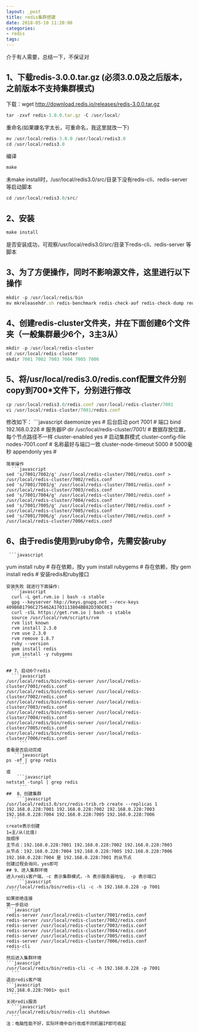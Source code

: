 ```yaml
---
layout: _post
title: redis集群搭建
date: 2018-05-10 11:20:08
categories:
- redis
tags:
---
```

介于有人需要，总结一下，不保证对
## 1、下载redis-3.0.0.tar.gz (必须3.0.0及之后版本，之前版本不支持集群模式)
 下载：wget http://download.redis.io/releases/redis-3.0.0.tar.gz
 ```javascript
 tar -zxvf redis-3.0.0.tar.gz -C /usr/local/
 ```
 重命名(如果嫌名字太长，可重命名，我这里就改一下)
 ```javascript
 mv /usr/local/redis-3.0.0 /usr/local/redis3.0
 cd /usr/local/redis3.0
  ```
 编译
  ```javascript
 make
   ```
 未make install时，/usr/local/redis3.0/src/目录下没有redis-cli、redis-server 等启动脚本
   ```javascript
cd /usr/local/redis3.0/src/
   ```
## 2、安装
   ```javascript
make install
   ```
 是否安装成功，可观察/usr/local/redis3.0/src/目录下redis-cli、redis-server 等脚本
## 3、为了方便操作，同时不影响源文件，这里进行以下操作
   ```javascript
mkdir -p /usr/local/redis/bin
mv mkreleasehdr.sh redis-benchmark redis-check-aof redis-check-dump redis-cli redis-server /usr/local/redis/bin
   ```
## 4、创建redis-cluster文件夹，并在下面创建6个文件夹（一般集群最少6个，3主3从）
   ```javascript
mkdir -p /usr/local/redis-cluster
cd /usr/local/redis-cluster
mkdir 7001 7002 7003 7004 7005 7006
   ```
## 5、将/usr/local/redis3.0/redis.conf配置文件分别copy到700*文件下，分别进行修改
   ```javascript
cp /usr/local/redis3.0/redis.conf /usr/local/redis-cluster/7001
vi /usr/local/redis-cluster/7001/redis.conf
   ```
 修改如下：
    ```javascript
daemonize yes # 后台启动
port 7001 # 端口
bind 192.168.0.228 # 服务器IP
dir /usr/local/redis-cluster/7001/ # 数据存放位置，每个节点路径不一样
cluster-enabled yes # 启动集群模式
cluster-config-file nodes-7001.conf # 名称最好与端口一致
cluster-node-timeout 5000 # 5000毫秒
appendonly yes #
   ```
 简单操作
     ```javascript
sed 's/7001/7002/g' /usr/local/redis-cluster/7001/redis.conf > /usr/local/redis-cluster/7002/redis.conf
sed 's/7001/7003/g' /usr/local/redis-cluster/7001/redis.conf > /usr/local/redis-cluster/7003/redis.conf
sed 's/7001/7004/g' /usr/local/redis-cluster/7001/redis.conf > /usr/local/redis-cluster/7004/redis.conf
sed 's/7001/7005/g' /usr/local/redis-cluster/7001/redis.conf > /usr/local/redis-cluster/7005/redis.conf
sed 's/7001/7006/g' /usr/local/redis-cluster/7001/redis.conf > /usr/local/redis-cluster/7006/redis.conf
   ```
## 6、由于redis使用到ruby命令，先需安装ruby
     ```javascript
yum install ruby # 存在依赖，按y
yum install rubygems # 存在依赖，按y
gem install redis # 安装redis和ruby接口
   ```
安装失败 就进行下面操作:
     ```javascript
	 curl -L get.rvm.io | bash -s stable
	 gpg --keyserver hkp://keys.gnupg.net --recv-keys 409B6B1796C275462A1703113804BB82D39DC0E3
	 curl -sSL https://get.rvm.io | bash -s stable
	 source /usr/local/rvm/scripts/rvm
	 rvm list known
	 rvm install 2.3.0
	 rvm use 2.3.0
	 rvm remove 1.8.7
	 ruby --version
	 gem install redis
	 yum install -y rubygems
	    ```

## 7、启动6个redis
     ```javascript
/usr/local/redis/bin/redis-server /usr/local/redis-cluster/7001/redis.conf
/usr/local/redis/bin/redis-server /usr/local/redis-cluster/7002/redis.conf
/usr/local/redis/bin/redis-server /usr/local/redis-cluster/7003/redis.conf
/usr/local/redis/bin/redis-server /usr/local/redis-cluster/7004/redis.conf
/usr/local/redis/bin/redis-server /usr/local/redis-cluster/7005/redis.conf
/usr/local/redis/bin/redis-server /usr/local/redis-cluster/7006/redis.conf
	    ```
 查看是否启动完成
      ```javascript
ps -ef | grep redis
	    ```
 或
       ```javascript
netstat -tunpl | grep redis
	    ```
##  8、创建集群
       ```javascript
/usr/local/redis3.0/src/redis-trib.rb create --replicas 1 192.168.0.228:7001 192.168.0.228:7002 192.168.0.228:7003 192.168.0.228:7004 192.168.0.228:7005 192.168.0.228:7006
     ```
  create表示创建
  1=主/从(比值)
  按顺序
  主节点：192.168.0.228:7001 192.168.0.228:7002 192.168.0.228:7003
  从节点：192.168.0.228:7004 192.168.0.228:7005 192.168.0.228:7006
  192.168.0.228:7004 是 192.168.0.228:7001 的从节点
  创建过程会询问，yes即可
## 9、进入集群环境
  进入redis客户端，-c 表示集群模式，-h 表示服务器地址， -p 表示端口
       ```javascript
/usr/local/redis/bin/redis-cli -c -h 192.168.0.228 -p 7001
     ```
  如果拒绝连接
第一步启动
 ```javascript
redis-server /usr/local/redis-cluster/7001/redis.conf
redis-server /usr/local/redis-cluster/7002/redis.conf
redis-server /usr/local/redis-cluster/7003/redis.conf
redis-server /usr/local/redis-cluster/7004/redis.conf
redis-server /usr/local/redis-cluster/7005/redis.conf
redis-server /usr/local/redis-cluster/7006/redis.conf
redis-cli
     ```
然后进入集群环境
 ```javascript
/usr/local/redis/bin/redis-cli -c -h 192.168.0.228 -p 7001
     ```
  退出redis客户端
   ```javascript
192.168.0.228:7001> quit
     ```
  关闭redis服务
     ```javascript
/usr/local/redis/bin/redis-cli shutdown
     ```
  注：电脑性能不好，实际环境中自行改成不同机器IP即可收起
